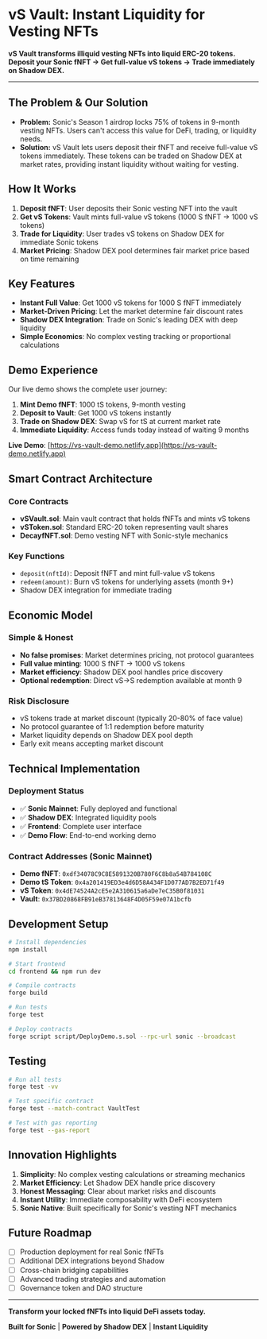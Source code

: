 # vS Vault: Instant Liquidity for Vesting NFTs

**vS Vault transforms illiquid vesting NFTs into liquid ERC-20 tokens. Deposit your Sonic fNFT → Get full-value vS tokens → Trade immediately on Shadow DEX.**

---

## The Problem & Our Solution

- **Problem:** Sonic's Season 1 airdrop locks 75% of tokens in 9-month vesting NFTs. Users can't access this value for DeFi, trading, or liquidity needs.
- **Solution:** vS Vault lets users deposit their fNFT and receive full-value vS tokens immediately. These tokens can be traded on Shadow DEX at market rates, providing instant liquidity without waiting for vesting.

## How It Works

1. **Deposit fNFT**: User deposits their Sonic vesting NFT into the vault
2. **Get vS Tokens**: Vault mints full-value vS tokens (1000 S fNFT → 1000 vS tokens)
3. **Trade for Liquidity**: User trades vS tokens on Shadow DEX for immediate Sonic tokens
4. **Market Pricing**: Shadow DEX pool determines fair market price based on time remaining

## Key Features

- **Instant Full Value**: Get 1000 vS tokens for 1000 S fNFT immediately
- **Market-Driven Pricing**: Let the market determine fair discount rates
- **Shadow DEX Integration**: Trade on Sonic's leading DEX with deep liquidity
- **Simple Economics**: No complex vesting tracking or proportional calculations

## Demo Experience

Our live demo shows the complete user journey:

1. **Mint Demo fNFT**: 1000 tS tokens, 9-month vesting
2. **Deposit to Vault**: Get 1000 vS tokens instantly  
3. **Trade on Shadow DEX**: Swap vS for tS at current market rate
4. **Immediate Liquidity**: Access funds today instead of waiting 9 months

**Live Demo**: [https://vs-vault-demo.netlify.app](https://vs-vault-demo.netlify.app)

## Smart Contract Architecture

### Core Contracts
- **vSVault.sol**: Main vault contract that holds fNFTs and mints vS tokens
- **vSToken.sol**: Standard ERC-20 token representing vault shares
- **DecayfNFT.sol**: Demo vesting NFT with Sonic-style mechanics

### Key Functions
- `deposit(nftId)`: Deposit fNFT and mint full-value vS tokens
- `redeem(amount)`: Burn vS tokens for underlying assets (month 9+)
- Shadow DEX integration for immediate trading

## Economic Model

### Simple & Honest
- **No false promises**: Market determines pricing, not protocol guarantees
- **Full value minting**: 1000 S fNFT → 1000 vS tokens
- **Market efficiency**: Shadow DEX pool handles price discovery
- **Optional redemption**: Direct vS→S redemption available at month 9

### Risk Disclosure
- vS tokens trade at market discount (typically 20-80% of face value)
- No protocol guarantee of 1:1 redemption before maturity
- Market liquidity depends on Shadow DEX pool depth
- Early exit means accepting market discount

## Technical Implementation

### Deployment Status
- ✅ **Sonic Mainnet**: Fully deployed and functional
- ✅ **Shadow DEX**: Integrated liquidity pools
- ✅ **Frontend**: Complete user interface
- ✅ **Demo Flow**: End-to-end working demo

### Contract Addresses (Sonic Mainnet)
- **Demo fNFT**: `0xdf34078C9C8E5891320B780F6C8b8a54B784108C`
- **Demo tS Token**: `0x4a201419ED3e4d6D58A434F1D077AD7B2ED71f49`
- **vS Token**: `0x4dE74524A2cE5e2A310615a6aDe7eC35B0f81031`
- **Vault**: `0x37BD20868FB91eB37813648F4D05F59e07A1bcfb`

## Development Setup

```bash
# Install dependencies
npm install

# Start frontend
cd frontend && npm run dev

# Compile contracts
forge build

# Run tests
forge test

# Deploy contracts
forge script script/DeployDemo.s.sol --rpc-url sonic --broadcast
```

## Testing

```bash
# Run all tests
forge test -vv

# Test specific contract
forge test --match-contract VaultTest

# Test with gas reporting
forge test --gas-report
```

## Innovation Highlights

1. **Simplicity**: No complex vesting calculations or streaming mechanics
2. **Market Efficiency**: Let Shadow DEX handle price discovery
3. **Honest Messaging**: Clear about market risks and discounts
4. **Instant Utility**: Immediate composability with DeFi ecosystem
5. **Sonic Native**: Built specifically for Sonic's vesting NFT mechanics

## Future Roadmap

- [ ] Production deployment for real Sonic fNFTs
- [ ] Additional DEX integrations beyond Shadow
- [ ] Cross-chain bridging capabilities
- [ ] Advanced trading strategies and automation
- [ ] Governance token and DAO structure

---

**Transform your locked fNFTs into liquid DeFi assets today.**

**Built for Sonic** | **Powered by Shadow DEX** | **Instant Liquidity**
